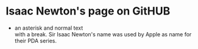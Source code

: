 # Isaac Newton's page on GitHUB
* an asterisk
and normal text<br>
with a break.
Sir Isaac Newton's name was used by Apple as name for their PDA series. 